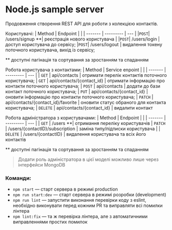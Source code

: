 # Node.js sample server

Продовження створення REST API для роботи з колекцією контактів.

Користувачі:
| Method | Endpoint | |
| ------- | --------- | --- |
|`POST`| /users/signup \*\*| реєстрація нового користувача |
|`POST`| /users/login | доступ користувача до сервісу;
|`POST`| /users/logout | видалення токену поточного користувача, вихід із сервісу;

\*\* доступні пагінація та сортування за зростанням та спаданням

Робота користувача з контактами:
| Method | Service enpoint | |
| ------- | --------- | --- |
| `GET` | api/contacts | отримати перелік контактів поточного користувача;
| `GET` | api/contacts/{contact_id} | отримати інформацію про контакти поточного користувача;
| `POST` | api/contacts | додати до бази контакт поточного користувача;
| `PUT` | api/contacts/{contact_id} | оновити інформацію про контакти поточного користувача;
| `PATCH` | api/contacts/{contact_id}/favorite | оновити статус обраного для контакта користувача;
| `DELETE` | api/contacts/{contact_id} | видалити контакт

Робота адміністратора з користувачами:
| Method | Endpoint | |
| ------- | --------- | --- |
| `GET` | /users \*\*| отримання переліку користувачів
| `PATCH` | /users/{contactID}/subscription | заміна типу/підписки користувача |
| `DELETE` | /users/{contactID} | видалення користувача та всіх його контактів

\*\* доступні пагінація та сортування за зростанням та спаданням

> Додати роль адміністратора в цієї моделі можливо лише через інтерфейси MongoDB

### Команди:

- `npm start` &mdash; старт сервера в режимі production
- `npm run start:dev` &mdash; старт сервера в режимі розробки (development)
- `npm run lint` &mdash; запустити виконання перевірки коду з eslint, необхідно виконувати перед кожним PR та виправляти всі помилки лінтера
- `npm lint:fix` &mdash; та ж перевірка лінтера, але з автоматичними виправленнями простих помилок
